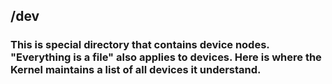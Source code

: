 ## /dev
### This is special directory that contains device nodes. "Everything is a file"  also applies to devices. Here is where the Kernel maintains a list of all devices it understand.

